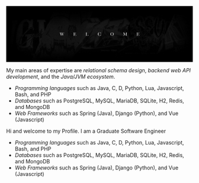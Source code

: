 <img align='center' src="https://raw.githubusercontent.com/SuperOvencooker101/SuperOvencooker101/main/banner1.jpg"/> 

My main areas of expertise are *relational schema design*, *backend web API development*, and the *Java/JVM ecosystem*.
- *Programming languages* such as Java, C, D, Python, Lua, Javascript, Bash, and PHP
- *Databases* such as PostgreSQL, MySQL, MariaDB, SQLite, H2, Redis, and MongoDB
- *Web Frameworks* such as Spring (Java), Django (Python), and Vue (Javascript)


Hi and welcome to my Profile. I am a Graduate Software Engineer
- *Programming languages* such as Java, C, D, Python, Lua, Javascript, Bash, and PHP
- *Databases* such as PostgreSQL, MySQL, MariaDB, SQLite, H2, Redis, and MongoDB
- *Web Frameworks* such as Spring (Java), Django (Python), and Vue (Javascript)

